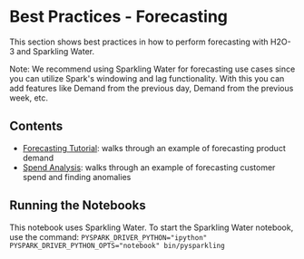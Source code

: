 # Best Practices - Forecasting

This section shows best practices in how to perform forecasting with H2O-3 and Sparkling Water.

Note: We recommend using Sparkling Water for forecasting use cases since you can utilize Spark's windowing and lag functionality.  With this you can add features like Demand from the previous day, Demand from the previous week, etc.

## Contents

* [Forecasting Tutorial](Forecasting-Tutorial.ipynb): walks through an example of forecasting product demand
* [Spend Analysis](spend_analysis.ipynb): walks through an example of forecasting customer spend and finding anomalies

## Running the Notebooks

This notebook uses Sparkling Water.  To start the Sparkling Water notebook, use the command: `PYSPARK_DRIVER_PYTHON="ipython" PYSPARK_DRIVER_PYTHON_OPTS="notebook" bin/pysparkling`